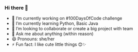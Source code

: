 ### Hi there 👋



- 🔭 I’m currently working on #100DaysOfCode challenge
- 🌱 I’m currently learning Python, Basic Java
- 👯 I’m looking to collaborate or create a big project with team 
- 💬 Ask me about anything (within reason)
- 😄 Pronouns: she/her
- ⚡ Fun fact: I like cute little things 😊✨

